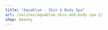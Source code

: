 ```yaml
---
title: "Aquablue - Skin & Body Spa"
url: /salinas/aquablue-skin-and-body-spa-2/
shop: beauty
---
```

